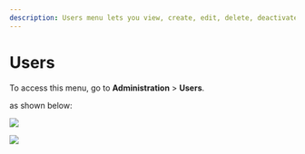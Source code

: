 ```yaml
---
description: Users menu lets you view, create, edit, delete, deactivate, and, invite users.
---
```


# Users

To access this menu, go to **Administration** > **Users**.

as shown below:

![](<../../../../.gitbook/assets/2021-11-20\_23-29-48 copy (2) (1).png>)

![](<../../../../.gitbook/assets/2021-11-21\_00-28-10 (1).png>)
